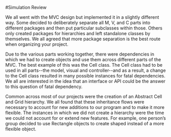 #Simulation Review

We all went with the MVC design but implemented it in a slightly different way. Some decided to deliberately separate all M, V, and C parts into different packages and then put particular subclasses within those. Others only created packages for hierarchies and left standalone classes by themselves. We all agreed that more package separation is the best route when organizing your project.

Due to the various parts working together, there were dependencies in which we had to create objects and use them across different parts of the MVC. The best example of this was the Cell class. The Cell class had to be used in all parts--the model, visual and controller--and as a result, a change to the Cell class resulted in many possible instances for fatal dependencies. We all are interested in the idea that an interface or API could be the answer to this question of fatal dependency. 

Common across most of our projects were the creation of an Abstract Cell and Grid hierarchy. We all found that these inheritance flows were necessary to account for new additions to our program and to make it more flexible. The instances in which we did not create a hierarchy were the time we could not account for or extend new features. For example, one person’s group decided to use Rectangle objects to create shaped instead of a more flexible object. 

